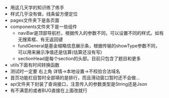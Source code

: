 * 用这几天学的知识练了练手
* 样式几乎没有做，线条留方便定位
* pages文件夹下是各页面
* components文件夹下是一些组件
  * naviBar是顶部导航栏，根据传入的参数不同，可以设置不同的样式。如有无搜索框、有无返回键
  * fundGeneral是基金缩略信息展示条，根据传输的showType参数不同，可以用来展示净值还是估算(估算还没有写)
  * sectionHead是每个section的头部。目前只包含了题目和更多
* utils下面有时间转换函数
* 测试时一定要 右上角  详情->本地设置->不校验合法域名
* 首页功能栏目暂时全部填的是排行，而且滑动窗口暂时还不会做...
* api文件夹下封装了查询接口，注意传入的参数类型是String还是Json
* 有不满意的或者BUG直接在上面改就行
